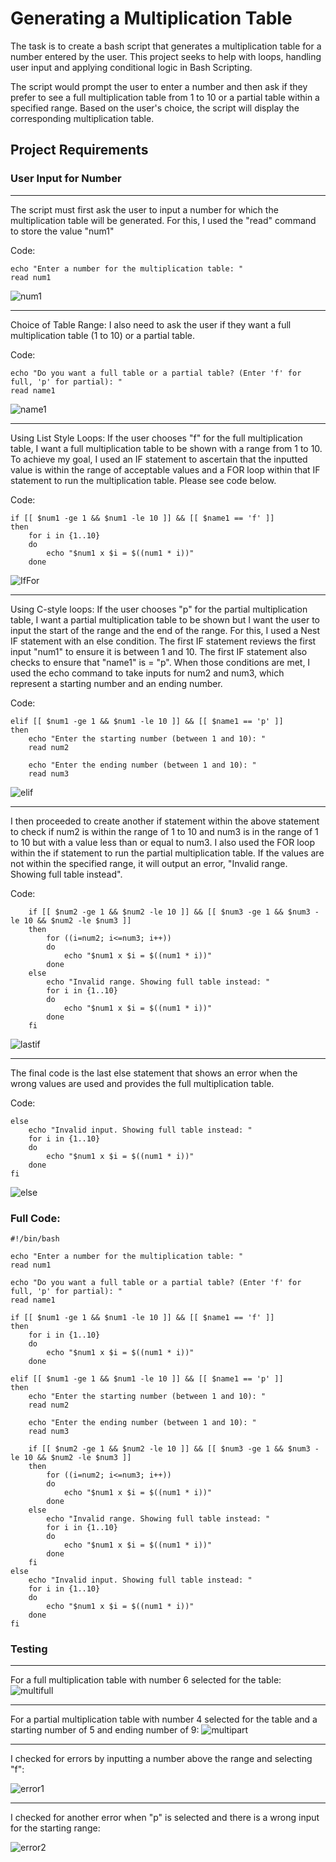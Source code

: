 # Generating a Multiplication Table

The task is to create a bash script that generates a multiplication table for a number entered by the user. This project seeks to help with loops, handling user input and applying conditional logic in Bash Scripting.

The script would prompt the user to enter a number and then ask if they prefer to see a full multiplication table from 1 to 10 or a partial table within a specified range. Based on the user's choice, the script will display the corresponding multiplication table.

## Project Requirements

### User Input for Number

-------
The script must first ask the user to input a number for which the multiplication table will be generated. For this, I used the "read" command to store the value "num1"

Code: 
```
echo "Enter a number for the multiplication table: "
read num1
```
![num1](./img/1%20num1.jpg)

-------
Choice of Table Range: I also need to ask the user if they want a full multiplication table (1 to 10) or a partial table.

Code:
```
echo "Do you want a full table or a partial table? (Enter 'f' for full, 'p' for partial): "
read name1
```
![name1](./img/2%20name1.jpg)

-------

Using List Style Loops: If the user chooses "f" for the full multiplication table, I want a full multiplication table to be shown with a range from 1 to 10. To achieve my goal, I used an IF statement to ascertain that the inputted value is within the range of acceptable values and a FOR loop within that IF statement to run the multiplication table. Please see code below.

Code:
```
if [[ $num1 -ge 1 && $num1 -le 10 ]] && [[ $name1 == 'f' ]]
then
    for i in {1..10}
    do
        echo "$num1 x $i = $((num1 * i))"
    done
```
![IfFor](./img/3%20FirstIF.jpg)

--------

Using C-style loops: If the user chooses "p" for the partial multiplication table, I want a partial multiplication table to be shown but I want the user to input the start of the range and the end of the range. For this, I used a Nest IF statement with an else condition. The first IF statement reviews the first input "num1" to ensure it is between 1 and 10. The first IF statement also checks to ensure that "name1" is = "p". When those conditions are met, I used the echo command to take inputs for num2 and num3, which represent a starting number and an ending number.
 

Code:

```
elif [[ $num1 -ge 1 && $num1 -le 10 ]] && [[ $name1 == 'p' ]]
then
    echo "Enter the starting number (between 1 and 10): "
    read num2

    echo "Enter the ending number (between 1 and 10): "
    read num3

```
![elif](./img/4%20elif.jpg)

-------
I then proceeded to create another if statement within the above statement to check if num2 is within the range of 1 to 10 and num3 is in the range of 1 to 10 but with a value less than or equal to num3. I also used the FOR loop within the if statement to run the partial multiplication table. If the values are not within the specified range, it will output an error, "Invalid range. Showing full table instead".

Code:
```
    if [[ $num2 -ge 1 && $num2 -le 10 ]] && [[ $num3 -ge 1 && $num3 -le 10 && $num2 -le $num3 ]]
    then
        for ((i=num2; i<=num3; i++))
        do
            echo "$num1 x $i = $((num1 * i))"
        done
    else
        echo "Invalid range. Showing full table instead: "
        for i in {1..10}
        do
            echo "$num1 x $i = $((num1 * i))"
        done
    fi
```
![lastif](./img/5%20ifforelse.jpg)

-------
The final code is the last else statement that shows an error when the wrong values are used and provides the full multiplication table.

Code:
```
else
    echo "Invalid input. Showing full table instead: "
    for i in {1..10}
    do
        echo "$num1 x $i = $((num1 * i))"
    done
fi
```
![else](./img/6%20else.jpg)



### Full Code:

```
#!/bin/bash

echo "Enter a number for the multiplication table: "
read num1

echo "Do you want a full table or a partial table? (Enter 'f' for full, 'p' for partial): "
read name1

if [[ $num1 -ge 1 && $num1 -le 10 ]] && [[ $name1 == 'f' ]]
then
    for i in {1..10}
    do
        echo "$num1 x $i = $((num1 * i))"
    done

elif [[ $num1 -ge 1 && $num1 -le 10 ]] && [[ $name1 == 'p' ]]
then
    echo "Enter the starting number (between 1 and 10): "
    read num2

    echo "Enter the ending number (between 1 and 10): "
    read num3

    if [[ $num2 -ge 1 && $num2 -le 10 ]] && [[ $num3 -ge 1 && $num3 -le 10 && $num2 -le $num3 ]]
    then
        for ((i=num2; i<=num3; i++))
        do
            echo "$num1 x $i = $((num1 * i))"
        done
    else
        echo "Invalid range. Showing full table instead: "
        for i in {1..10}
        do
            echo "$num1 x $i = $((num1 * i))"
        done
    fi
else
    echo "Invalid input. Showing full table instead: "
    for i in {1..10}
    do
        echo "$num1 x $i = $((num1 * i))"
    done
fi

```

### Testing

------
For a full multiplication table with number 6 selected for the table:
![multifull](./img/7%20multifull.jpg)

------
For a partial multiplication table with number 4 selected for the table and a starting number of 5 and ending number of 9:
![multipart](./img/8%20multipart.jpg)

-------

I checked for errors by inputting a number above the range and selecting "f":

![error1](./img/9%20error1.jpg)

-------
I checked for another error when "p" is selected and there is a wrong input for the starting range:

![error2](./img/10%20error2.jpg)

